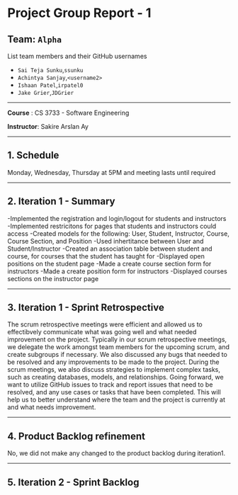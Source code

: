 # Project Group Report - 1

## Team: `Alpha`

List team members and their GitHub usernames

* `Sai Teja Sunku`,`ssunku`
* `Achintya Sanjay`,`<username2>`
* `Ishaan Patel`,`irpatel0`
* `Jake Grier`,`JDGrier`

---
**Course** : CS 3733 - Software Engineering

**Instructor**: Sakire Arslan Ay

----
## 1. Schedule

 Monday, Wednesday, Thursday at 5PM and meeting lasts until required

----
## 2. Iteration 1 - Summary

 -Implemented the registration and login/logout for students and instructors
 -Implemented restricitons for pages that students and instructors could access
 -Created models for the following: User, Student, Instructor, Course, Course Section, and Position
 -Used inhertitance between User and Student/Instructor
 -Created an association table between student and course, for courses that the student has taught for
 -Displayed open positions on the student page
 -Made a create course section form for instructors
 -Made a create position form for instructors
 -Displayed courses sections on the instructor page

----
## 3. Iteration 1 - Sprint Retrospective

 The scrum retrospective meetings were efficient and allowed us to effectibvely communicate what was going well and what needed improvement on the project. Typically in our scrum retrospective meetings, we delegate the work amongst team members for the upcoming scrum, and create subgroups if necessary. We also discussed any bugs that needed to be resolved and any improvements to be made to the project. During the scrum meetings, we also discuss strategies to implement complex tasks, such as creating databases, models, and relationships. 
 Going forward, we want to utilize GitHub issues to track and report issues that need to be resolved, and any use cases or tasks that have been completed. This will help us to better understand where the team and the project is currently at and what needs improvement.
 
----
## 4. Product Backlog refinement

 No, we did not make any changed to the product backlog during iteration1.

----
## 5. Iteration 2 - Sprint Backlog



